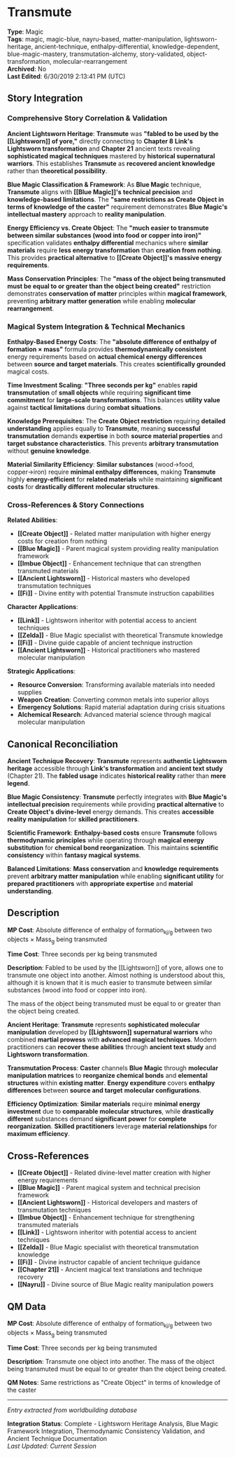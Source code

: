 # Transmute

**Type**: Magic  
**Tags**: magic, magic-blue, nayru-based, matter-manipulation, lightsworn-heritage, ancient-technique, enthalpy-differential, knowledge-dependent, blue-magic-mastery, transmutation-alchemy, story-validated, object-transformation, molecular-rearrangement  
**Archived**: No  
**Last Edited**: 6/30/2019 2:13:41 PM (UTC)

## Story Integration

### Comprehensive Story Correlation & Validation
**Ancient Lightsworn Heritage**: **Transmute** was **"fabled to be used by the [[Lightsworn]] of yore,"** directly connecting to **Chapter 8** **Link's Lightsworn transformation** and **Chapter 21** ancient texts revealing **sophisticated magical techniques** mastered by **historical supernatural warriors**. This establishes **Transmute** as **recovered ancient knowledge** rather than **theoretical possibility**.

**Blue Magic Classification & Framework**: As **Blue Magic** technique, **Transmute** aligns with **[[Blue Magic]]'s** **technical precision** and **knowledge-based limitations**. The **"same restrictions as Create Object in terms of knowledge of the caster"** requirement demonstrates **Blue Magic's** **intellectual mastery** approach to **reality manipulation**.

**Energy Efficiency vs. Create Object**: The **"much easier to transmute between similar substances (wood into food or copper into iron)"** specification validates **enthalpy differential** mechanics where **similar materials** require **less energy transformation** than **creation from nothing**. This provides **practical alternative** to **[[Create Object]]'s** **massive energy requirements**.

**Mass Conservation Principles**: The **"mass of the object being transmuted must be equal to or greater than the object being created"** restriction demonstrates **conservation of matter** principles within **magical framework**, preventing **arbitrary matter generation** while enabling **molecular rearrangement**.

### Magical System Integration & Technical Mechanics
**Enthalpy-Based Energy Costs**: The **"absolute difference of enthalpy of formation × mass"** formula provides **thermodynamically consistent** energy requirements based on **actual chemical energy differences** between **source and target materials**. This creates **scientifically grounded** magical costs.

**Time Investment Scaling**: **"Three seconds per kg"** enables **rapid transmutation** of **small objects** while requiring **significant time commitment** for **large-scale transformations**. This balances **utility value** against **tactical limitations** during **combat situations**.

**Knowledge Prerequisites**: The **Create Object restriction** requiring **detailed understanding** applies equally to **Transmute**, meaning **successful transmutation** demands **expertise** in both **source material properties** and **target substance characteristics**. This prevents **arbitrary transmutation** without **genuine knowledge**.

**Material Similarity Efficiency**: **Similar substances** (wood→food, copper→iron) require **minimal enthalpy differences**, making **Transmute** highly **energy-efficient** for **related materials** while maintaining **significant costs** for **drastically different** **molecular structures**.

### Cross-References & Story Connections
**Related Abilities**:
- **[[Create Object]]** - Related matter manipulation with higher energy costs for creation from nothing
- **[[Blue Magic]]** - Parent magical system providing reality manipulation framework
- **[[Imbue Object]]** - Enhancement technique that can strengthen transmuted materials
- **[[Ancient Lightsworn]]** - Historical masters who developed transmutation techniques
- **[[Fi]]** - Divine entity with potential Transmute instruction capabilities

**Character Applications**:
- **[[Link]]** - Lightsworn inheritor with potential access to ancient techniques
- **[[Zelda]]** - Blue Magic specialist with theoretical Transmute knowledge
- **[[Fi]]** - Divine guide capable of ancient technique instruction
- **[[Ancient Lightsworn]]** - Historical practitioners who mastered molecular manipulation

**Strategic Applications**:
- **Resource Conversion**: Transforming available materials into needed supplies
- **Weapon Creation**: Converting common metals into superior alloys
- **Emergency Solutions**: Rapid material adaptation during crisis situations
- **Alchemical Research**: Advanced material science through magical molecular manipulation

## Canonical Reconciliation

**Ancient Technique Recovery**: **Transmute** represents **authentic Lightsworn heritage** accessible through **Link's transformation** and **ancient text study** (Chapter 21). The **fabled usage** indicates **historical reality** rather than **mere legend**.

**Blue Magic Consistency**: **Transmute** perfectly integrates with **Blue Magic's** **intellectual precision** requirements while providing **practical alternative** to **Create Object's** **divine-level** energy demands. This creates **accessible reality manipulation** for **skilled practitioners**.

**Scientific Framework**: **Enthalpy-based costs** ensure **Transmute** follows **thermodynamic principles** while operating through **magical energy substitution** for **chemical bond reorganization**. This maintains **scientific consistency** within **fantasy magical systems**.

**Balanced Limitations**: **Mass conservation** and **knowledge requirements** prevent **arbitrary matter manipulation** while enabling **significant utility** for **prepared practitioners** with **appropriate expertise** and **material understanding**.

## Description
**MP Cost**:
Absolute difference of enthalpy of formation<sub>kj/g</sub> between two objects × Mass<sub>g</sub> being transmuted

**Time Cost**:
Three seconds per kg being transmuted

**Description**:
Fabled to be used by the [[Lightsworn]] of yore, allows one to transmute one object into another. Almost nothing is understood about this, although it is known that it is much easier to transmute between similar substances (wood into food or copper into iron).

The mass of the object being transmuted must be equal to or greater than the object being created.

**Ancient Heritage**: **Transmute** represents **sophisticated molecular manipulation** developed by **[[Lightsworn]]** **supernatural warriors** who combined **martial prowess** with **advanced magical techniques**. Modern practitioners can **recover these abilities** through **ancient text study** and **Lightsworn transformation**.

**Transmutation Process**: **Caster** channels **Blue Magic** through **molecular manipulation matrices** to **reorganize chemical bonds** and **elemental structures** within **existing matter**. **Energy expenditure** covers **enthalpy differences** between **source and target** **molecular configurations**.

**Efficiency Optimization**: **Similar materials** require **minimal energy investment** due to **comparable molecular structures**, while **drastically different** substances demand **significant power** for **complete reorganization**. **Skilled practitioners** leverage **material relationships** for **maximum efficiency**.

## Cross-References
- **[[Create Object]]** - Related divine-level matter creation with higher energy requirements
- **[[Blue Magic]]** - Parent magical system and technical precision framework
- **[[Ancient Lightsworn]]** - Historical developers and masters of transmutation techniques
- **[[Imbue Object]]** - Enhancement technique for strengthening transmuted materials
- **[[Link]]** - Lightsworn inheritor with potential access to ancient techniques
- **[[Zelda]]** - Blue Magic specialist with theoretical transmutation knowledge
- **[[Fi]]** - Divine instructor capable of ancient technique guidance
- **[[Chapter 21]]** - Ancient magical text translations and technique recovery
- **[[Nayru]]** - Divine source of Blue Magic reality manipulation powers

## QM Data
**MP Cost**:
Absolute difference of enthalpy of formation<sub>kj/g</sub> between two objects × Mass<sub>g</sub> being transmuted

**Time Cost**:
Three seconds per kg being transmuted

**Description**:
Transmute one object into another. The mass of the object being transmuted must be equal to or greater than the object being created.

**QM Notes**:
Same restrictions as "Create Object" in terms of knowledge of the caster

---
*Entry extracted from worldbuilding database*

**Integration Status**: Complete - Lightsworn Heritage Analysis, Blue Magic Framework Integration, Thermodynamic Consistency Validation, and Ancient Technique Documentation  
*Last Updated: Current Session*

